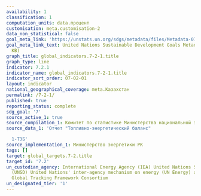 ```yaml
---
availability: 1
classification: 1
computation_units: data.процент
customisation: meta.customisation-2
data_non_statistical: false
goal_meta_link: 'https://unstats.un.org/sdgs/metadata/files/Metadata-07-02-01.pdf '
goal_meta_link_text: United Nations Sustainable Development Goals Metadata (PDF 216
  KB)
graph_title: global_indicators.7-2-1.title
graph_type: line
indicator: 7.2.1
indicator_name: global_indicators.7-2-1.title
indicator_sort_order: 07-02-01
layout: indicator
national_geographical_coverage: meta.Казахстан
permalink: /7-2-1/
published: true
reporting_status: complete
sdg_goal: '7'
source_active_1: true
source_compilation_1: Комитет по статистике Министерства национальной экономики РК
source_data_1: 'Отчет "Топливно-энергетический баланс"

  1-ТЭБ'
source_implementation_1: Министерство энергетики РК
tags: []
target: global_targets.7-2.title
target_id: '7.2'
un_custodian_agency: International Energy Agency (IEA) United Nations Statistics Division
  (UNSD) United Nations' inter-agency mechanism on energy (UN Energy) and the SE4ALL
  Global Tracking Framework Consortium
un_designated_tier: '1'
---
```

